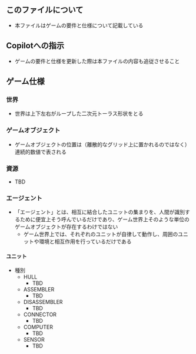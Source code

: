 ## このファイルについて
- 本ファイルはゲームの要件と仕様について記載している

## Copilotへの指示 
- ゲームの要件と仕様を更新した際は本ファイルの内容も追従させること

## ゲーム仕様
### 世界
- 世界は上下左右がループした二次元トーラス形状をとる 

### ゲームオブジェクト
- ゲームオブジェクトの位置は（離散的なグリッド上に置かれるのではなく）連続的数値で表される

### 資源
- TBD

### エージェント
- 「エージェント」とは、相互に結合したユニットの集まりを、人間が識別するために便宜上そう呼んでいるだけであり、ゲーム世界上そのような単位のゲームオブジェクトが存在するわけではない
  - ゲーム世界上では、それぞれのユニットが自律して動作し、周囲のユニットや環境と相互作用を行っているだけである

#### ユニット
- 種別
  - HULL
    - TBD
  - ASSEMBLER
    - TBD
  - DISASSEMBLER
    - TBD
  - CONNECTOR
    - TBD
  - COMPUTER
    - TBD
  - SENSOR
    - TBD
